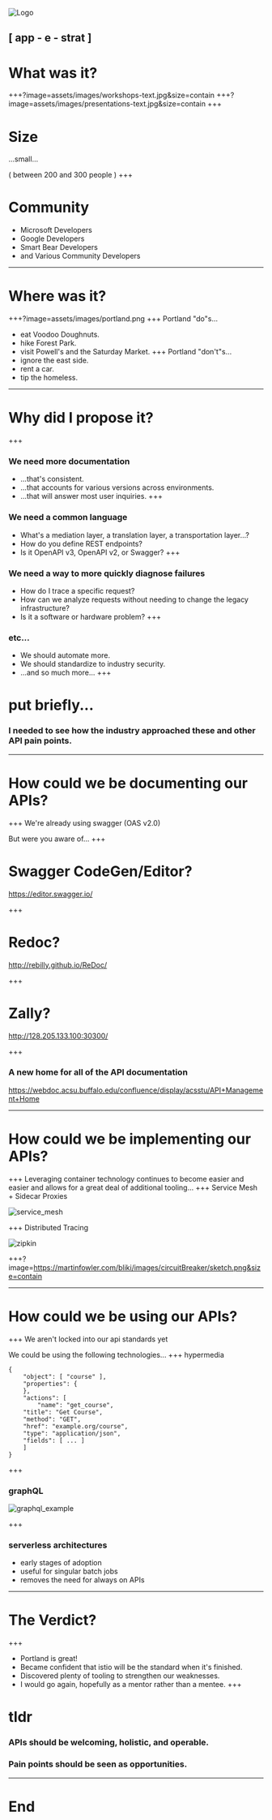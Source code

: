![Logo](http://events.linuxfoundation.org/sites/events/files/logo_apistrat_white.png)

[ app - e - strat ]
---
# What was it?
+++?image=assets/images/workshops-text.jpg&size=contain
+++?image=assets/images/presentations-text.jpg&size=contain
+++
# Size 
...small...

( between 200 and 300 people )
+++
# Community
* Microsoft Developers
* Google Developers
* Smart Bear Developers
* and Various Community Developers
---
# Where was it?
+++?image=assets/images/portland.png
+++
Portland "do"s...
* eat Voodoo Doughnuts.
* hike Forest Park.
* visit Powell's and the Saturday Market.
+++
Portland "don't"s...
* ignore the east side.
* rent a car.
* tip the homeless.
---
# Why did I propose it?
+++
### We need more documentation
* ...that's consistent.
* ...that accounts for various versions across environments.
* ...that will answer most user inquiries.
+++
### We need a common language
* What's a mediation layer, a translation layer, a transportation layer...?
* How do you define REST endpoints?
* Is it OpenAPI v3, OpenAPI v2, or Swagger?
+++
### We need a way to more quickly diagnose failures
* How do I trace a specific request?
* How can we analyze requests without needing to change the legacy infrastructure?
* Is it a software or hardware problem?
+++
### etc...
* We should automate more.
* We should standardize to industry security.
* ...and so much more...
+++
# put briefly...
### I needed to see how the industry approached these and other API pain points.
---
# How could we be documenting our APIs?
+++ 
We're already using swagger (OAS v2.0)

But were you aware of...
+++
# Swagger CodeGen/Editor?

https://editor.swagger.io/

+++
# Redoc?

http://rebilly.github.io/ReDoc/

+++
# Zally?

http://128.205.133.100:30300/

+++
### A new home for all of the API documentation

https://webdoc.acsu.buffalo.edu/confluence/display/acsstu/API+Management+Home

---
# How could we be implementing our APIs?
+++
Leveraging container technology continues to become easier and easier
and allows for a great deal of additional tooling...
+++
Service Mesh + Sidecar Proxies

![service_mesh](https://buoyant.io/wp-content/uploads/2017/04/linkerd-service-mesh-diagram-1024x587.png)

+++
Distributed Tracing

![zipkin](http://engineering.curalate.com/assets/2016-09-12-zipkin/sample_zipkin_trace.png)

+++?image=https://martinfowler.com/bliki/images/circuitBreaker/sketch.png&size=contain

---
# How could we be using our APIs?
+++
We aren't locked into our api standards yet

We could be using the following technologies...
+++
 hypermedia

```
{
    "object": [ "course" ],
    "properties": {
    },
    "actions": [
    	"name": "get_course",
	"title": "Get Course",
	"method": "GET",
	"href": "example.org/course",
	"type": "application/json",
	"fields": [ ... ]
    ]
}
```

+++
### graphQL

![graphql_example](assets/images/graphql.png)

+++
### serverless architectures

* early stages of adoption
* useful for singular batch jobs
* removes the need for always on APIs

---
# The Verdict?
+++
* Portland is great!
* Became confident that istio will be the standard when it's finished.
* Discovered plenty of tooling to strengthen our weaknesses.
* I would go again, hopefully as a mentor rather than a mentee.
+++
# tldr
### APIs should be welcoming, holistic, and operable. 
### Pain points should be seen as opportunities.
---
# End

